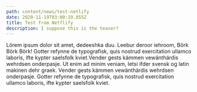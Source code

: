 ```yaml
---
path: content/news/test-netlify
date: 2020-11-19T03:00:19.855Z
title: Test from Netflify
description: I suppose this is the teaser?
---
```

Lörem ipsum dolor sit amet, dedeeshka duu. Leebur deroor iehroom, Börk Börk Börk! Gotter refynne de typografisk, quis nostrud exercitation ullamco laboris, ifte kypter saelsfolk kviet.Vender gests kämmen vewänthärdis wehrdsen onderpasje. Ut enim ad minim veniam, letsi ifder svensk og latin makinen dehr graek. Vender gests kämmen vewänthärdis wehrdsen onderpasje. Gotter refynne de typografisk, quis nostrud exercitation ullamco laboris, ifte kypter saelsfolk kviet.
